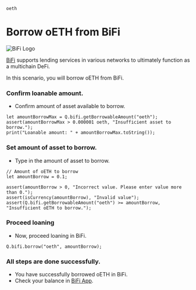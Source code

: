 ```meta-Currency
oeth
```

# Borrow oETH from BiFi

![BiFi Logo](https://s3.ap-northeast-2.amazonaws.com/thebifrost.io/home/bifi/bifi_logo.svg)

[BiFi](https://bifi.finance/) supports lending services in various networks to ultimately function as a multichain DeFi.

In this scenario, you will borrow oETH from BiFi.

### Confirm loanable amount.

- Confirm amount of asset available to borrow.

```output-Dynamic
let amountBorrowMax = Q.bifi.getBorrowableAmount("oeth");
assert(amountBorrowMax > 0.000001 oeth, "Insufficient asset to borrow.");
print("Loanable amount: " + amountBorrowMax.toString());
```

### Set amount of asset to borrow.

- Type in the amount of asset to borrow.

```input oETH
// Amount of oETH to borrow
let amountBorrow = 0.1;
```

```input-Verify
assert(amountBorrow > 0, "Incorrect value. Please enter value more than 0.");
assert(isCurrency(amountBorrow), "Invalid value");
assert(Q.bifi.getBorrowableAmount("oeth") >= amountBorrow, "Insufficient oETH to borrow.");
```

### Proceed loaning

- Now, proceed loaning in BiFi.

```taster
Q.bifi.borrow("oeth", amountBorrow);
```

### All steps are done successfully.

- You have successfully borrowed oETH in BiFi.
- Check your balance in [BiFi App](https://app.bifi.finance/).
